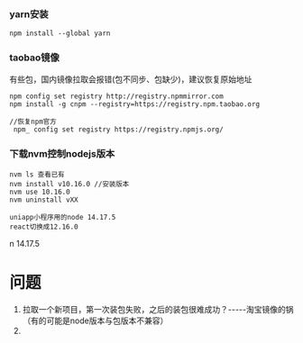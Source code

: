 ### yarn安装
```
npm install --global yarn
```
### taobao镜像
有些包，国内镜像拉取会报错(包不同步、包缺少)，建议恢复原始地址

```text
npm config set registry http://registry.npmmirror.com 
npm install -g cnpm --registry=https://registry.npm.taobao.org

//恢复npm官方
 npm_ config set registry https://registry.npmjs.org/
```

### 下载nvm控制nodejs版本

```
nvm ls 查看已有
nvm install v10.16.0 //安装版本
nvm use 10.16.0
nvm uninstall vXX

uniapp小程序用的node 14.17.5
react切换成12.16.0
```

n 14.17.5

# 问题
1. 拉取一个新项目，第一次装包失败，之后的装包很难成功？-----淘宝镜像的锅（有的可能是node版本与包版本不兼容）
2. 